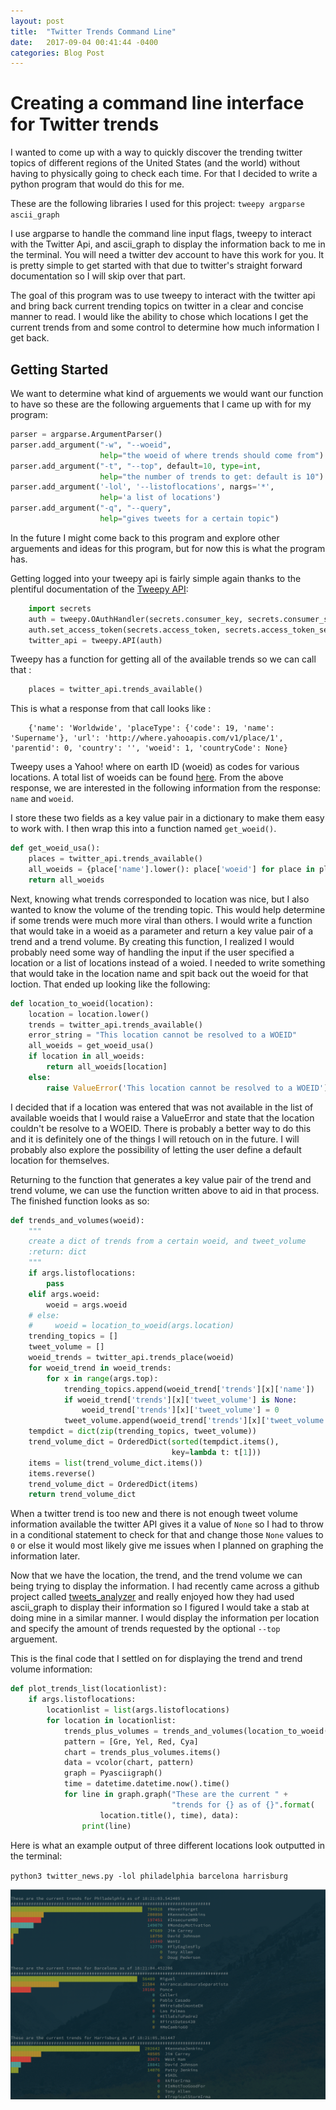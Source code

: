 ```yaml
---
layout: post
title:  "Twitter Trends Command Line"
date:   2017-09-04 00:41:44 -0400
categories: Blog Post
---
```


# Creating a command line interface for Twitter trends

I wanted to come up with a way to quickly discover the trending twitter topics of different regions of the United States (and the world) without having to physically going to check each time. For that I decided to write a python program that would do this for me.

These are the following libraries I used for this project: `tweepy argparse ascii_graph`

I use argparse to handle the command line input flags, tweepy to interact with the Twitter Api, and ascii_graph to display the information back to me in the terminal. You will need a twitter dev account to have this work for you. It is pretty simple to get started with that due to twitter's straight forward documentation so I will skip over that part.

The goal of this program was to use tweepy to interact with the twitter api and bring back current trending topics on twitter in a clear and concise manner to read. I would like the ability to chose which locations I get the current trends from and some control to determine how much information I get back.

## Getting Started

We want to determine what kind of arguements we would want our function to have so these are the following arguements that I came up with for my program:

```python
parser = argparse.ArgumentParser()
parser.add_argument("-w", "--woeid",
                    help="the woeid of where trends should come from")
parser.add_argument("-t", "--top", default=10, type=int,
                    help="the number of trends to get: default is 10")
parser.add_argument('-lol', '--listoflocations', nargs='*',
                    help='a list of locations')
parser.add_argument("-q", "--query",
                    help="gives tweets for a certain topic")

```

In the future I might come back to this program and explore other arguements and ideas for this program, but for now this is what the program has.


Getting logged into your tweepy api is fairly simple again thanks to the plentiful documentation of the [Tweepy API](http://docs.tweepy.org/en/v3.5.0/):

```python
    import secrets
    auth = tweepy.OAuthHandler(secrets.consumer_key, secrets.consumer_secret)
    auth.set_access_token(secrets.access_token, secrets.access_token_secret)
    twitter_api = tweepy.API(auth)
```



Tweepy has a function for getting all of the available trends so we can call that :
```python
    places = twitter_api.trends_available()
```

This is what a response from that call looks like :
```
    {'name': 'Worldwide', 'placeType': {'code': 19, 'name': 'Supername'}, 'url': 'http://where.yahooapis.com/v1/place/1', 'parentid': 0, 'country': '', 'woeid': 1, 'countryCode': None}
```
Tweepy uses a Yahoo! where on earth ID (woeid) as codes for various locations. A total list of woeids can be found [here](https://developer.yahoo.com/geo/geoplanet/guide/concepts.html). From the above response, we are interested in the following information from the response: `name` and  `woeid`.

I store these two fields as a key value pair in a dictionary to make them easy to work with. I then wrap this into a function named `get_woeid()`.
```python
def get_woeid_usa():
    places = twitter_api.trends_available()
    all_woeids = {place['name'].lower(): place['woeid'] for place in places}
    return all_woeids
```

Next, knowing what trends corresponded to location was nice, but I also wanted to know the volume of the trending topic. This would help determine if some trends were much more viral than others. I would write a function that would take in a woeid as a parameter and return a key value pair of a trend and a trend volume. By creating this function, I realized I would probably need some way of handling the input if the user specified a location or a list of locations instead of a woied. I needed to write something that would take in the location name and spit back out the woeid for that loction. That ended up looking like the following:

```python
def location_to_woeid(location):
    location = location.lower()
    trends = twitter_api.trends_available()
    error_string = "This location cannot be resolved to a WOEID"
    all_woeids = get_woeid_usa()
    if location in all_woeids:
        return all_woeids[location]
    else:
        raise ValueError('This location cannot be resolved to a WOEID')
```

I decided that if a location was entered that was not available in the list of available woeids that I would raise a ValueError and state that the location couldn't be resolve to a WOEID. There is probably a better way to do this and it is definitely one of the things I will retouch on in the future. I will probably also explore the possibility of letting the user define a default location for themselves.

Returning to the function that generates a key value pair of the trend and trend volume, we can use the function written above to aid in that process. The finished function looks as so:
```python
def trends_and_volumes(woeid):
    """
    create a dict of trends from a certain woeid, and tweet_volume
    :return: dict
    """
    if args.listoflocations:
        pass
    elif args.woeid:
        woeid = args.woeid
    # else:
    #     woeid = location_to_woeid(args.location)
    trending_topics = []
    tweet_volume = []
    woeid_trends = twitter_api.trends_place(woeid)
    for woeid_trend in woeid_trends:
        for x in range(args.top):
            trending_topics.append(woeid_trend['trends'][x]['name'])
            if woeid_trend['trends'][x]['tweet_volume'] is None:
                woeid_trend['trends'][x]['tweet_volume'] = 0
            tweet_volume.append(woeid_trend['trends'][x]['tweet_volume'])
    tempdict = dict(zip(trending_topics, tweet_volume))
    trend_volume_dict = OrderedDict(sorted(tempdict.items(),
                                    key=lambda t: t[1]))
    items = list(trend_volume_dict.items())
    items.reverse()
    trend_volume_dict = OrderedDict(items)
    return trend_volume_dict
```
When a twitter trend is too new and there is not enough tweet volume information available the twitter API gives it a value of `None` so I had to throw in a conditional statement to check for that and change those `None` values to `0` or else it would most likely give me issues when I planned on graphing the information later.

Now that we have the location, the trend, and the trend volume we can being trying to display the information. I had recently came across a github project called [tweets_analyzer](https://github.com/x0rz/tweets_analyzer) and really enjoyed how they had used ascii_graph to display their information so I figured I would take a stab at doing mine in a similar manner. I would display the information per location and specify the amount of trends requested by the optional `--top` arguement.

This is the final code that I settled on for displaying the trend and trend volume information:
```python
def plot_trends_list(locationlist):
    if args.listoflocations:
        locationlist = list(args.listoflocations)
        for location in locationlist:
            trends_plus_volumes = trends_and_volumes(location_to_woeid(location))
            pattern = [Gre, Yel, Red, Cya]
            chart = trends_plus_volumes.items()
            data = vcolor(chart, pattern)
            graph = Pyasciigraph()
            time = datetime.datetime.now().time()
            for line in graph.graph("These are the current " +
                                    "trends for {} as of {}".format(
                    location.title(), time), data):
                print(line)

```

Here is what an example output of three different locations look outputted in the terminal:

`python3 twitter_news.py -lol philadelphia barcelona harrisburg`

![image](/public/images/twitter_news_output.png)
